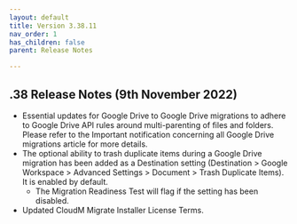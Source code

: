 ```yaml
---
layout: default
title: Version 3.38.11
nav_order: 1
has_children: false
parent: Release Notes

---
```


## .38 Release Notes (9th November 2022)

- Essential updates for Google Drive to Google Drive migrations to adhere to Google Drive API rules around multi-parenting of files and folders. Please refer to the Important notification concerning all Google Drive migrations article for more details.
- The optional ability to trash duplicate items during a Google Drive migration has been added as a Destination setting (Destination > Google Workspace > Advanced Settings > Document > Trash Duplicate Items). It is enabled by default.
  - The Migration Readiness Test will flag if the setting has been disabled.
- Updated CloudM Migrate Installer License Terms.
